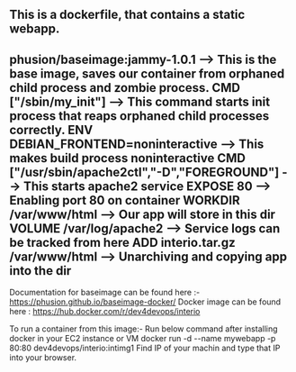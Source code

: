 This is a dockerfile, that contains a static webapp.
-----------------------------------------------------------------------------------------------------------------------------
phusion/baseimage:jammy-1.0.1 --> This is the base image, saves our container from orphaned child process and zombie process.
CMD ["/sbin/my_init"] --> This command starts init process that reaps orphaned child processes correctly.
ENV DEBIAN_FRONTEND=noninteractive --> This makes build process noninteractive
CMD ["/usr/sbin/apache2ctl","-D","FOREGROUND"] --> This starts apache2 service
EXPOSE 80 --> Enabling port 80 on container
WORKDIR /var/www/html --> Our app will store in this dir
VOLUME /var/log/apache2 --> Service logs can be tracked from here
ADD interio.tar.gz /var/www/html --> Unarchiving and copying app into the dir
-----------------------------------------------------------------------------------------------------------------------------
Documentation for baseimage can be found here :- https://phusion.github.io/baseimage-docker/
Docker image can be found here : https://hub.docker.com/r/dev4devops/interio

To run a container from this image:- 
Run below command after installing docker in your EC2 instance or VM
docker run -d --name mywebapp -p 80:80 dev4devops/interio:intimg1
Find IP of your machin and type that IP into your browser.
